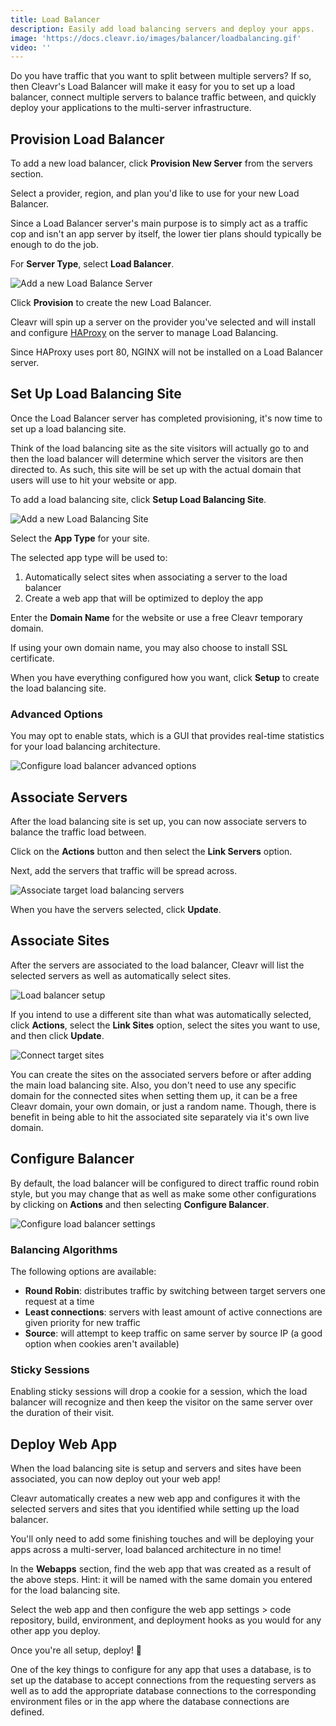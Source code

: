 ```yaml
---
title: Load Balancer
description: Easily add load balancing servers and deploy your apps. 
image: 'https://docs.cleavr.io/images/balancer/loadbalancing.gif'
video: ''
---
```


Do you have traffic that you want to split between multiple servers? If so, then Cleavr's Load Balancer will make it easy for 
you to set up a load balancer, connect multiple servers to balance traffic between, and quickly deploy your applications to the multi-server infrastructure. 

## Provision Load Balancer

To add a new load balancer, click **Provision New Server** from the servers section. 

Select a provider, region, and plan you'd like to use for your new Load Balancer. 

<base-point>
Since a Load Balancer server's main purpose is to simply act as a traffic cop and isn't an app server by itself, the lower tier plans should typically be enough to do the job.
</base-point>

For **Server Type**, select **Load Balancer**. 

![Add a new Load Balance Server](/images/balancer/load-balance-server.png)
 
Click **Provision** to create the new Load Balancer. 
 
Cleavr will spin up a server on the provider you've selected and will install and configure [HAProxy](https://www.haproxy.com/) on the server to manage Load Balancing. 

<base-info>
Since HAProxy uses port 80, NGINX will not be installed on a Load Balancer server. 
</base-info>

## Set Up Load Balancing Site

Once the Load Balancer server has completed provisioning, it's now time to set up a load balancing site. 

Think of the load balancing site as the site visitors will actually go to and then the load balancer will determine which server the visitors are then directed to. As such, this site will be set up with
the actual domain that users will use to hit your website or app. 

To add a load balancing site, click **Setup Load Balancing Site**. 

![Add a new Load Balancing Site](/images/balancer/load-balance-site.png)

Select the **App Type** for your site. 

The selected app type will be used to: 
1. Automatically select sites when associating a server to the load balancer
1. Create a web app that will be optimized to deploy the app

Enter the **Domain Name** for the website or use a free Cleavr temporary domain. 

If using your own domain name, you may also choose to install SSL certificate. 

When you have everything configured how you want, click **Setup** to create the load balancing site. 

### Advanced Options

You may opt to enable stats, which is a GUI that provides real-time statistics for your load balancing architecture. 

![Configure load balancer advanced options](/images/balancer/load-balance-advanced-options.png)

## Associate Servers

After the load balancing site is set up, you can now associate servers to balance the traffic load between. 

Click on the **Actions** button and then select the **Link Servers** option. 

Next, add the servers that traffic will be spread across. 

![Associate target load balancing servers](/images/balancer/load-balance-connect-servers.png)

When you have the servers selected, click **Update**. 

## Associate Sites

After the servers are associated to the load balancer, Cleavr will list the selected servers as well as automatically select sites. 

![Load balancer setup](/images/balancer/load-balance-setup.png)

If you intend to use a different site than what was automatically selected, click **Actions**, select the **Link Sites** option, select the sites you want to use, and then click **Update**. 

![Connect target sites](/images/balancer/load-balance-connect-sites.png)

<base-point>
You can create the sites on the associated servers before or after adding the main load balancing site. Also, you don't need to use any specific domain for the connected sites when setting them up, it can be a 
free Cleavr domain, your own domain, or just a random name. Though, there is benefit in being able to hit the associated site separately via it's own live domain. 
</base-point>

## Configure Balancer

By default, the load balancer will be configured to direct traffic round robin style, but you may change that as well as make some other configurations
by clicking on **Actions** and then selecting **Configure Balancer**. 

![Configure load balancer settings](/images/balancer/configure-balancer.png)

### Balancing Algorithms 

The following options are available: 

- **Round Robin**: distributes traffic by switching between target servers one request at a time
- **Least connections**: servers with least amount of active connections are given priority for new traffic
- **Source**: will attempt to keep traffic on same server by source IP (a good option when cookies aren't available)

### Sticky Sessions

Enabling sticky sessions will drop a cookie for a session, which the load balancer will recognize and then keep the visitor on the same server 
over the duration of their visit. 

## Deploy Web App

When the load balancing site is setup and servers and sites have been associated, you can now deploy out your web app!

Cleavr automatically creates a new web app and configures it with the selected servers and sites that you identified while setting up the load balancer. 

You'll only need to add some finishing touches and will be deploying your apps across a multi-server, load balanced architecture in no time! 

In the **Webapps** section, find the web app that was created as a result of the above steps. Hint: it will be named with the same domain you entered for the load balancing site. 

Select the web app and then configure the web app settings > code repository, build, environment, and deployment hooks as you would for any other app you deploy. 

Once you're all setup, deploy! 🚀

<base-info>
One of the key things to configure for any app that uses a database, is to set up the database to accept connections from the requesting servers as well as to add the appropriate database connections
to the corresponding environment files or in the app where the database connections are defined. 
</base-info>
